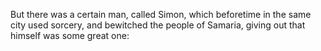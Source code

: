 But there was a certain man, called Simon, which beforetime in the same city used sorcery, and bewitched the people of Samaria, giving out that himself was some great one:
